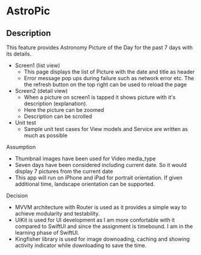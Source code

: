 # AstroPic

## Description
This feature provides Astronomy Picture of the Day for the past 7 days with its details.

* Screen1 (list view)
  - This page displays the list of Picture with the date and title as header
  - Error message pop ups during failure such as network error etc. The the refresh button on the top right can be used to reload the page
* Screen2 (detail view)
  - When a picture on screen1 is tapped it shows picture with it's description (explanation).
  - Here the picture can be zoomed
  - Description can be scrolled
* Unit test
  - Sample unit test cases for View models and Service are written as much as possible

Assumption
* Thumbnail images have been used for Video media_type
* Seven days have been considered including current date. So it would display 7 pictures from the current date
* This app will run on iPhone and iPad for portrait orientation. If given additional time, landscape orientation can be supported.

Decision
* MVVM architecture with Router is used as it provides a simple way to achieve modularity and testability.
* UIKit is used for UI development as I am more confortable with it compared to SwiftUI and since the assignment is timebound. I am in the learning phase of SwiftUI.
* Kingfisher library is used for image downoading, caching and showing activity indicator while downloading to save the time.
